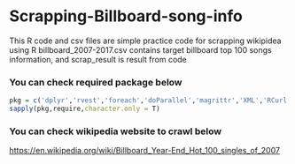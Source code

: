 # Scrapping-Billboard-song-info
This R code and csv files are simple practice code for scrapping wikipidea using R
billboard_2007-2017.csv contains target billboard top 100 songs information, and scrap_result is result from code


### You can check required package below

```r
pkg = c('dplyr','rvest','foreach','doParallel','magrittr','XML','RCurl','lubridate')
sapply(pkg,require,character.only = T)

```

### You can check wikipedia website to crawl below

https://en.wikipedia.org/wiki/Billboard_Year-End_Hot_100_singles_of_2007
